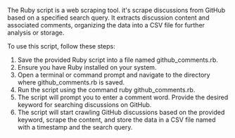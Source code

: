 The Ruby script is a web scraping tool. it's scrape discussions from GitHub based on a specified search query. It extracts discussion content and associated comments, organizing the data into a CSV file for further analysis or storage.


To use this script, follow these steps:

1. Save the provided Ruby script into a file named github_comments.rb.
2. Ensure you have Ruby installed on your system.
3. Open a terminal or command prompt and navigate to the directory where github_comments.rb is saved.
4. Run the script using the command ruby github_comments.rb.
5. The script will prompt you to enter a comment word. Provide the desired keyword for searching discussions on   GitHub.
6. The script will start crawling GitHub discussions based on the provided keyword, scrape the content, and store the data in a CSV file named with a timestamp and the search query.